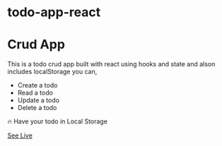 # todo-app-react
# Crud App 

This is a todo crud app built with react using hooks and state and alson includes localStorage
you can,


*  Create a todo
*  Read a todo
*  Update a todo
*  Delete a todo
  
🔥 Have your todo in Local Storage

[See Live](https://mikicrudapp.netlify.app)
  
